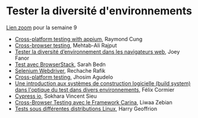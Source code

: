 # Tester la diversité d'environnements 

[Lien zoom](https://umontreal.zoom.us/j/86197287724?pwd=r4HQGELSeHRib8NGZua4BnB8Asiulj.1) pour la semaine 9

- [Cross-platform testing with appium](https://github.com/umontreal-diro/IFT3913/tree/main/presentations/Semaine9/Raymond%20Cung), Raymond Cung
- [Cross-browser testing](https://github.com/umontreal-diro/IFT3913/tree/main/presentations/Semaine9/MehtabAliRajput), Mehtab-Ali Rajput
- [Tester la diversité d’environnement dans les navigateurs web](https://github.com/umontreal-diro/IFT3913/tree/main/presentations/Semaine9/JoeyFanor), Joey Fanor 
- [Test avec BrowserStack](https://github.com/umontreal-diro/IFT3913/tree/main/presentations/Semaine9/SarahBedn), Sarah Bedn
- [Selenium Webdriver](https://github.com/umontreal-diro/IFT3913/tree/main/presentations/Semaine9/RechacheRafik), Rechache Rafik
- [Cross-platform testing](https://github.com/umontreal-diro/IFT3913/tree/main/presentations/Semaine9/JhosimAgudelo), Jhosim Agudelo
- [Une introduction aux systèmes de construction logicielle (build system) dans l'optique du test dans divers environnements](https://github.com/umontreal-diro/IFT3913/tree/main/presentations/Semaine9/FelixCormier), Félix Cormier
- [Cypress io](https://github.com/umontreal-diro/IFT3913/tree/main/presentations/Semaine9/SokharaVincentSieu), Sokhara Vincent Sieu
- [Cross-Browser Testing avec le Framework Carina](https://github.com/umontreal-diro/IFT3913/tree/main/presentations/Semaine9/LiwaaZebian), Liwaa Zebian
- [Tests sous différentes distributions Linux](https://github.com/umontreal-diro/IFT3913/tree/main/presentations/Semaine9/HarryGeoffrion), Harry Geoffrion

